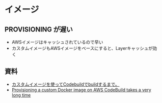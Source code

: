# イメージ

## PROVISIONING が遅い

- AWSイメージはキャッシュされているので早い
- カスタムイメージもAWSイメージをベースにすると、Layerキャッシュが効く

## 資料

- [カスタムイメージを使ってCodebuildでbuildするまで。](https://qiita.com/fake-deli-ca/items/a5ed9b0ea34411273765)
- [Provisioning a custom Docker image on AWS CodeBuild takes a very long time](https://stackoverflow.com/questions/62025740/provisioning-a-custom-docker-image-on-aws-codebuild-takes-a-very-long-time)